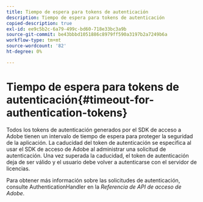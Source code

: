 ```yaml
---
title: Tiempo de espera para tokens de autenticación
description: Tiempo de espera para tokens de autenticación
copied-description: true
exl-id: ee9c5b2c-6a79-499c-bd60-718e33bc3a9b
source-git-commit: be43bbbd1051886c8979ff590a3197b2a7249b6a
workflow-type: tm+mt
source-wordcount: '82'
ht-degree: 0%

---
```


# Tiempo de espera para tokens de autenticación{#timeout-for-authentication-tokens}

Todos los tokens de autenticación generados por el SDK de acceso a Adobe tienen un intervalo de tiempo de espera para proteger la seguridad de la aplicación. La caducidad del token de autenticación se especifica al usar el SDK de acceso de Adobe al administrar una solicitud de autenticación. Una vez superada la caducidad, el token de autenticación deja de ser válido y el usuario debe volver a autenticarse con el servidor de licencias.

Para obtener más información sobre las solicitudes de autenticación, consulte AuthenticationHandler en la *Referencia de API de acceso de Adobe*.
